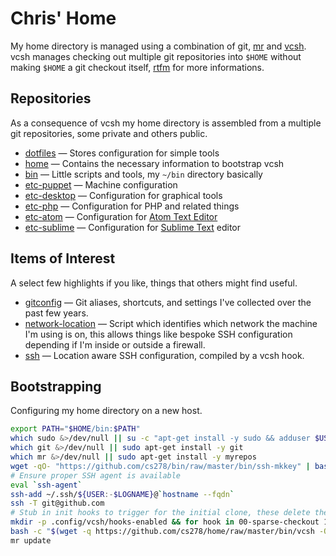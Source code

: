 Chris' Home
===========

My home directory is managed using a combination of git, [mr](http://myrepos.branchable.com/)
and [vcsh](https://github.com/RichiH/vcsh). vcsh manages checking out multiple git repositories
into `$HOME` without making `$HOME` a git checkout itself, [rtfm](https://github.com/RichiH/vcsh#readme)
for more informations.

Repositories
------------

As a consequence of vcsh my home directory is assembled from a multiple git repositories, some private and
others public.

* [dotfiles](https://github.com/cs278/dotfiles) — Stores configuration for simple tools
* [home](https://github.com/cs278/home) — Contains the necessary information to bootstrap vcsh
* [bin](https://github.com/cs278/bin) — Little scripts and tools, my `~/bin` directory basically
* [etc-puppet](https://github.com/cs278/etc-puppet) — Machine configuration
* [etc-desktop](https://github.com/cs278/etc-desktop) — Configuration for graphical tools
* [etc-php](https://github.com/cs278/etc-php) — Configuration for PHP and related things
* [etc-atom](https://github.com/cs278/etc-atom) — Configuration for [Atom Text Editor](https://atom.io)
* [etc-sublime](https://github.com/cs278/etc-sublime) — Configuration for [Sublime Text](http://www.sublimetext.com/) editor

Items of Interest
-----------------

A select few highlights if you like, things that others might find useful.

* [gitconfig](https://github.com/cs278/dotfiles/blob/master/.gitconfig) — Git aliases, shortcuts, and settings I've
  collected over the past few years.
* [network-location](https://github.com/cs278/bin/blob/master/bin/network-location) — Script which identifies
  which network the machine I'm using is on, this allows things like bespoke SSH configuration
  depending if I'm inside or outside a firewall.
* [ssh](https://github.com/cs278/dotfiles/blob/master/.ssh) — Location aware SSH configuration, compiled by a vcsh hook.

Bootstrapping
-------------

Configuring my home directory on a new host.

```bash
export PATH="$HOME/bin:$PATH"
which sudo &>/dev/null || su -c "apt-get install -y sudo && adduser $USER sudo"
which git &>/dev/null || sudo apt-get install -y git
which mr &>/dev/null || sudo apt-get install -y myrepos
wget -qO- "https://github.com/cs278/bin/raw/master/bin/ssh-mkkey" | bash
# Ensure proper SSH agent is available
eval `ssh-agent`
ssh-add ~/.ssh/${USER:-$LOGNAME}@`hostname --fqdn`
ssh -T git@github.com
# Stub in init hooks to trigger for the initial clone, these delete themselves to avoid any conflicts before checking out
mkdir -p .config/vcsh/hooks-enabled && for hook in 00-sparse-checkout 10-pull-rebase; do wget -O .config/vcsh/hooks-enabled/post-init.$hook https://github.com/cs278/home/raw/master/.config/vcsh/hooks-available/post-init.$hook && chmod +x .config/vcsh/hooks-enabled/post-init.$hook && echo 'exec rm $0' >> .config/vcsh/hooks-enabled/post-init.$hook; done
bash -c "$(wget -q https://github.com/cs278/home/raw/master/bin/vcsh -O-)" -- clone git@github.com:cs278/home home
mr update
```
